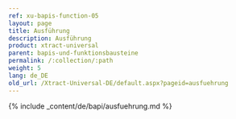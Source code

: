 ```yaml
---
ref: xu-bapis-function-05
layout: page
title: Ausführung
description: Ausführung
product: xtract-universal
parent: bapis-und-funktionsbausteine
permalink: /:collection/:path
weight: 5
lang: de_DE
old_url: /Xtract-Universal-DE/default.aspx?pageid=ausfuehrung
---
```


{% include _content/de/bapi/ausfuehrung.md %} 
